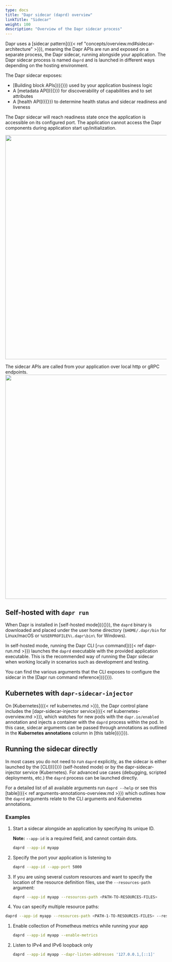 ```yaml
---
type: docs
title: "Dapr sidecar (daprd) overview"
linkTitle: "Sidecar"
weight: 100
description: "Overview of the Dapr sidecar process"
---
```


Dapr uses a [sidecar pattern]({{< ref "concepts/overview.md#sidecar-architecture" >}}), meaning the Dapr APIs are run and exposed on a separate process, the Dapr sidecar, running alongside your application. The Dapr sidecar process is named `daprd` and is launched in different ways depending on the hosting environment.

The Dapr sidecar exposes: 

- [Building block APIs]({{<ref building-blocks-concept>}}) used by your application business logic
- A [metadata API]({{<ref metadata_api>}}) for discoverability of capabilities and to set attributes
- A [health API]({{<ref sidecar-health>}}) to determine health status and sidecar readiness and liveness

The Dapr sidecar will reach readiness state once the application is accessible on its configured port. The application cannot access the Dapr components during application start up/initialization. 

<img src="/images/overview-sidecar-apis.png" width=700>

The sidecar APIs are called from your application over local http or gRPC endpoints. 
<img src="/images/overview-sidecar-model.png" width=700>

## Self-hosted with `dapr run`

When Dapr is installed in [self-hosted mode]({{<ref self-hosted>}}), the `daprd` binary is downloaded and placed under the user home directory (`$HOME/.dapr/bin` for Linux/macOS or `%USERPROFILE%\.dapr\bin\` for Windows).

In self-hosted mode, running the Dapr CLI [`run` command]({{< ref dapr-run.md >}}) launches the `daprd` executable with the provided application executable. This is the recommended way of running the Dapr sidecar when working locally in scenarios such as development and testing.

You can find the various arguments that the CLI exposes to configure the sidecar in the [Dapr run command reference]({{<ref dapr-run>}}).

## Kubernetes with `dapr-sidecar-injector`

On [Kubernetes]({{< ref kubernetes.md >}}), the Dapr control plane includes the [dapr-sidecar-injector service]({{< ref kubernetes-overview.md >}}), which watches for new pods with the `dapr.io/enabled` annotation and injects a container with the `daprd` process within the pod. In this case, sidecar arguments can be passed through annotations as outlined in the **Kubernetes annotations** column in [this table]({{<ref arguments-annotations-overview>}}).

## Running the sidecar directly

In most cases you do not need to run `daprd` explicitly, as the sidecar is either launched by the [CLI]({{<ref cli-overview>}}) (self-hosted mode) or by the dapr-sidecar-injector service (Kubernetes). For advanced use cases (debugging, scripted deployments, etc.) the `daprd` process can be launched directly.

For a detailed list of all available arguments run `daprd --help` or see this [table]({{< ref arguments-annotations-overview.md >}}) which outlines how the `daprd` arguments relate to the CLI arguments and Kubernetes annotations.

### Examples

1. Start a sidecar alongside an application by specifying its unique ID.  

   **Note:** `--app-id` is a required field, and cannot contain dots.

   ```bash
   daprd --app-id myapp
   ```

1. Specify the port your application is listening to

   ```bash
   daprd --app-id --app-port 5000
   ```

1. If you are using several custom resources and want to specify the location of the resource definition files, use the `--resources-path` argument:

   ```bash
   daprd --app-id myapp --resources-path <PATH-TO-RESOURCES-FILES>
   ```

1. You can specify multiple resource paths:

  ```bash
  daprd --app-id myapp --resources-path <PATH-1-TO-RESOURCES-FILES> --resources-path <PATH-2-TO-RESOURCES-FILES>
  ```

1. Enable collection of Prometheus metrics while running your app

   ```bash
   daprd --app-id myapp --enable-metrics
   ```

1. Listen to IPv4 and IPv6 loopback only

   ```bash
   daprd --app-id myapp --dapr-listen-addresses '127.0.0.1,[::1]'
   ```

